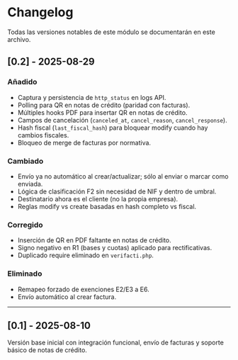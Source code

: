 # Changelog

Todas las versiones notables de este módulo se documentarán en este archivo.

## [0.2] - 2025-08-29
### Añadido
- Captura y persistencia de `http_status` en logs API.
- Polling para QR en notas de crédito (paridad con facturas).
- Múltiples hooks PDF para insertar QR en notas de crédito.
- Campos de cancelación (`canceled_at`, `cancel_reason`, `cancel_response`).
- Hash fiscal (`last_fiscal_hash`) para bloquear modify cuando hay cambios fiscales.
- Bloqueo de merge de facturas por normativa.

### Cambiado
- Envío ya no automático al crear/actualizar; sólo al enviar o marcar como enviada.
- Lógica de clasificación F2 sin necesidad de NIF y dentro de umbral.
- Destinatario ahora es el cliente (no la propia empresa).
- Reglas modify vs create basadas en hash completo vs fiscal.

### Corregido
- Inserción de QR en PDF faltante en notas de crédito.
- Signo negativo en R1 (bases y cuotas) aplicado para rectificativas.
- Duplicado require eliminado en `verifacti.php`.

### Eliminado
- Remapeo forzado de exenciones E2/E3 a E6.
- Envío automático al crear factura.

---
## [0.1] - 2025-08-10
Versión base inicial con integración funcional, envío de facturas y soporte básico de notas de crédito.

